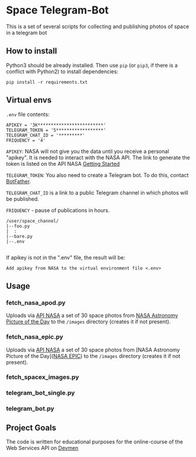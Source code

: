 # Space Telegram-Bot

This is a set of several scripts for collecting and publishing photos of space in a telegram bot

## How to install

Python3 should be already installed. 
Then use `pip` (or `pip3`, if there is a conflict with Python2) to install dependencies:
```
pip install -r requirements.txt
```
## Virtual envs

`.env` file contents:

```
APIKEY = '3K*************************'
TELEGRAM_TOKEN = '5******************'
TELEGRAM_CHAT_ID = '*********'
FRIQUENCY = '4'
```
`APIKEY`: NASA will not give you the data until you receive a personal "apikey". It is needed to interact with the NASA API. The link to generate the token is listed on the API NASA [Getting Started](https://api.nasa.gov/)

`TELEGRAM_TOKEN`: You also need to create a Telegram bot. To do this, contact [BotFather](https://telegram.me/BotFather).

`TELEGRAM_CHAT_ID` is a link to a public Telegram channel in which photos will be published.

`FRIQUENCY` - pause of publications in hours.

```
/user/space_channel/
|--foo.py
|  :
|--bare.py
|--.env


```
If apikey is not in the ".env" file, the result will be:
```
Add apikey from NASA to the virtual environment file <.env>
```
## Usage

### fetch_nasa_apod.py

Uploads via [API NASA](https://api.nasa.gov/) a set of 30 space photos from [NASA Astronomy Picture of the Day](https://apod.nasa.gov/apod/astropix.html/) to the `/images` directory (creates it if not present).

### fetch_nasa_epic.py

Uploads via [API NASA](https://api.nasa.gov) a set of 30 space photos from [NASA Astronomy Picture of the Day]([NASA EPIC](https://epic.gsfc.nasa.gov/)) to the `/images` directory (creates it if not present).

### fetch_spacex_images.py
### telegram_bot_single.py
### telegram_bot.py

## Project Goals

The code is written for educational purposes for the online-course of the Web Services API on [Devmen](https://dvmn.org/)